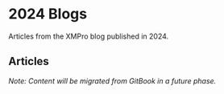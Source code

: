 # 2024 Blogs

Articles from the XMPro blog published in 2024.

## Articles

*Note: Content will be migrated from GitBook in a future phase.*
